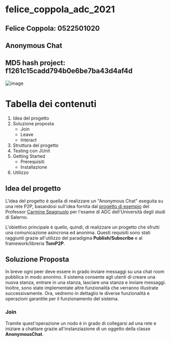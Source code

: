 # felice_coppola_adc_2021
## Felice Coppola: 0522501020
## Anonymous Chat
## MD5 hash project: f1261c15cadd794b0e6be7ba43d4af4d

![image](https://play-lh.googleusercontent.com/9PfXXTijC_98UWTnPlG1xNO1Zs1YyE_samusENzGHzRTHVgGqBWJjuNrlu00N7a6jAk)


# Tabella dei contenuti
 1. Idea del progetto
 2. Soluzione proposta
    - Join
    - Leave
    - Interact
 3. Struttura del progetto
 4. Testing con JUnit
 5. Getting Started
    - Prerequisiti
    - Installazione
 6. Utilizzo


## Idea del progetto
L'idea del progetto è quella di realizzare un "Anonymous Chat" eseguita su una rete P2P, basandosi sull'idea fornita dal [progetto di esempio](https://github.com/spagnuolocarmine/p2ppublishsubscribe.git) del Professor 
[Carmine Spagnuolo](https://github.com/spagnuolocarmine) per l'esame di ADC dell'Università degli studi di Salerno.


L'obiettivo principale è quello, quindi, di realizzare un progetto che sfrutti una comunicazione asincrona ed anonima. Questi requisiti sono stati raggiunti
grazie all'utilizzo del paradigma **Publish/Subscribe** e al framework/libreria **TomP2P**.

## Soluzione Proposta
In breve ogni peer deve essere in grado inviare messaggi su una chat room pubblica in modo anonimo.  Il sistema consente agli utenti di creare una nuova stanza, entrare in una stanza, lasciare una stanza e inviare messaggi.
Inoltre, sono state implementate altre funzionalità che verranno illustrate successivamente.
Ora, vedremo in dettaglio le diverse funzionalità e operazioni garantite per il funzionamento del sistema.
### Join
Tramite quest'operazione un nodo è in grado di collegarsi ad una rete e iniziare a chattare grazie all'instanziazione di un oggetto della classe **AnonymousChat**.



